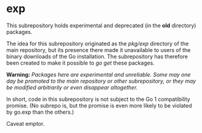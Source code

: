 # exp

This subrepository holds experimental and deprecated (in the **old**
directory) packages.

The idea for this subrepository originated as the *pkg/exp* directory
of the main repository, but its presence there made it unavailable
to users of the binary downloads of the Go installation. The
subrepository has therefore been created to make it possible to *go
get* these packages.

**Warning:** *Packages here are experimental and unreliable. Some may
one day be promoted to the main repository or other subrepository,
or they may be modified arbitrarily or even disappear altogether.*

In short, code in this subrepository is not subject to the Go 1
compatibility promise. (No subrepo is, but the promise is even more
likely to be violated by go.exp than the others.)

Caveat emptor.
